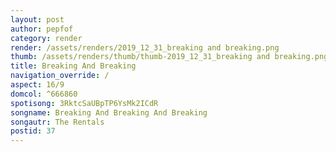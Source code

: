 ```yaml
---
layout: post
author: pepfof
category: render
render: /assets/renders/2019_12_31_breaking and breaking.png
thumb: /assets/renders/thumb/thumb-2019_12_31_breaking and breaking.png
title: Breaking And Breaking
navigation_override: /
aspect: 16/9
domcol: ^666860
spotisong: 3RktcSaUBpTP6YsMk2ICdR
songname: Breaking And Breaking And Breaking
songautr: The Rentals
postid: 37
---
```


<!--USER BEGIN 1-->

<!--USER END 1-->

<!--more-->
<!--USER BEGIN 2-->

<!--USER END 2-->

